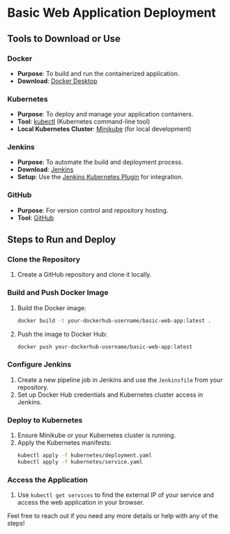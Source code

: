 # Basic Web Application Deployment

## Tools to Download or Use

### Docker
- **Purpose**: To build and run the containerized application.
- **Download**: [Docker Desktop](https://www.docker.com/products/docker-desktop)

### Kubernetes
- **Purpose**: To deploy and manage your application containers.
- **Tool**: [kubectl](https://kubernetes.io/docs/tasks/tools/) (Kubernetes command-line tool)
- **Local Kubernetes Cluster**: [Minikube](https://minikube.sigs.k8s.io/docs/start/) (for local development)

### Jenkins
- **Purpose**: To automate the build and deployment process.
- **Download**: [Jenkins](https://www.jenkins.io/download/)
- **Setup**: Use the [Jenkins Kubernetes Plugin](https://plugins.jenkins.io/kubernetes/) for integration.

### GitHub
- **Purpose**: For version control and repository hosting.
- **Tool**: [GitHub](https://github.com/)

## Steps to Run and Deploy

### Clone the Repository
1. Create a GitHub repository and clone it locally.

### Build and Push Docker Image
1. Build the Docker image:
   ```bash
   docker build -t your-dockerhub-username/basic-web-app:latest .

   ```
2. Push the image to Docker Hub:
   ```bash
   docker push your-dockerhub-username/basic-web-app:latest
   ```

### Configure Jenkins
1. Create a new pipeline job in Jenkins and use the `Jenkinsfile` from your repository.
2. Set up Docker Hub credentials and Kubernetes cluster access in Jenkins.

### Deploy to Kubernetes
1. Ensure Minikube or your Kubernetes cluster is running.
2. Apply the Kubernetes manifests:
   ```bash
   kubectl apply -f kubernetes/deployment.yaml
   kubectl apply -f kubernetes/service.yaml
   ```

### Access the Application
1. Use `kubectl get services` to find the external IP of your service and access the web application in your browser.

Feel free to reach out if you need any more details or help with any of the steps!
